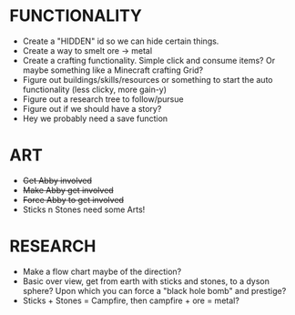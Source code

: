 # FUNCTIONALITY
- Create a "HIDDEN" id so we can hide certain things.
- Create a way to smelt ore -> metal
- Create a crafting functionality. Simple click and consume items? Or maybe something like a Minecraft crafting Grid? 
- Figure out buildings/skills/resources or something to start the auto functionality (less clicky, more gain-y)
- Figure out a research tree to follow/pursue
- Figure out if we should have a story?
- Hey we probably need a save function


# ART
- ~~Get Abby involved~~
- ~~Make Abby get involved~~
- ~~Force Abby to get involved~~
- Sticks n Stones need some Arts!

# RESEARCH
- Make a flow chart maybe of the direction?
- Basic over view, get from earth with sticks and stones, to a dyson sphere? Upon which you can force a "black hole bomb" and prestige?
- Sticks + Stones = Campfire, then campfire + ore = metal?